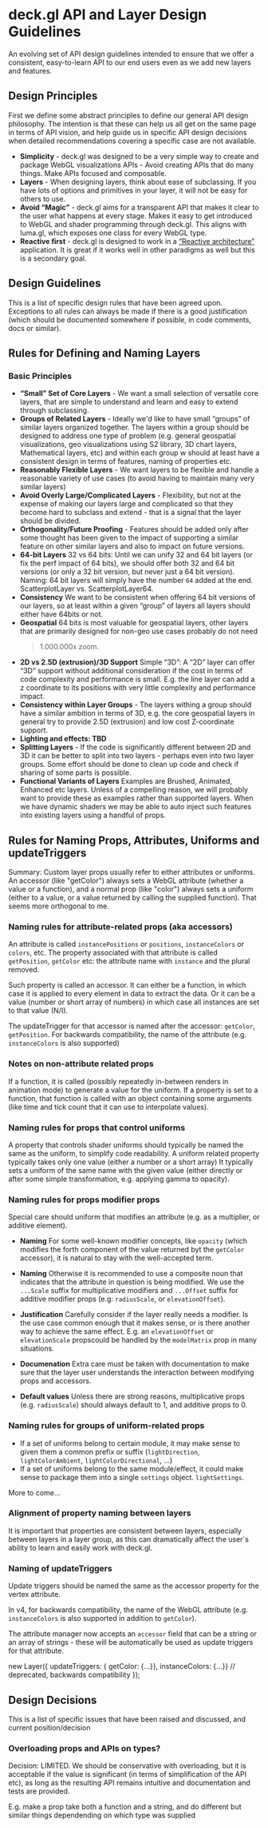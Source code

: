 # deck.gl API and Layer Design Guidelines

An evolving set of API design guidelines intended to ensure that we offer
a consistent, easy-to-learn API to our end users even as we add new layers and
features.

## Design Principles
First we define some abstract principles to define our general API design
philosophy. The intention is that these can help us all get on the same page
in terms of API vision, and help guide us in specific API design decisions
when detailed recommendations covering a specific case are not available.

* **Simplicity** - deck.gl was designed to be a very simple way to create
  and package WebGL visualizations APIs - Avoid creating APIs that do many
  things. Make APIs focused and composable.
* **Layers** - When designing layers, think about ease of subclassing.
  If you have lots of options and primitives in your layer, it will not
  be easy for others to use.
* **Avoid “Magic”** - deck.gl aims for a transparent API that makes it
  clear to the user what happens at every stage.
  Makes it easy to get introduced to WebGL and shader programming through
  deck.gl. This aligns with luma.gl, which exposes one class for every WebGL
  type.
* **Reactive first** - deck.gl is designed to work in a
  [“Reactive architecture”](https://en.wikipedia.org/wiki/Reactive_programming)
  application. It is great if it works well in other paradigms as well
  but this is a secondary goal.

## Design Guidelines

This is a list of specific design rules that have been agreed upon.
Exceptions to all rules can always be made if there is a good justification
(which should be documented somewhere if possible, in code comments, docs or
similar).

## Rules for Defining and Naming Layers

### Basic Principles

* **“Small” Set of Core Layers** - We want a small selection of versatile core layers,
  that are simple to understand and learn and easy to extend through subclassing.
* **Groups of Related Layers** - Ideally we'd like to have small “groups” of similar
  layers organized together. The layers within a group should be designed to
  address one type of problem (e.g. general geospatial visualizations,
  geo visualizations using S2 library, 3D chart layers,
  Mathematical layers, etc) and within each group w should at least have a
  consistent design in terms of features, naming of properties etc.
* **Reasonably Flexible Layers** - We want layers to be flexible and handle a
  reasonable variety of use cases (to avoid having to maintain many very
  similar layers)
* **Avoid Overly Large/Complicated Layers** - Flexibility, but not at the
  expense of making our layers large and complicated so that they become
  hard to subclass and extend - that is a signal that the layer should be
  divided.
* **Orthogonality/Future Proofing** - Features should be added only after some
  thought has been given to the impact of supporting a similar feature on
  other similar layers and also to impact on future versions.
* **64-bit Layers**
  32 vs 64 bits: Until we can unify 32 and 64 bit layers (or fix the perf impact of 64 bits), we should offer both 32 and 64 bit versions (or only a 32 bit version, but never just a 64 bit version).
  Naming: 64 bit layers will simply have the number `64` added at the end. ScatterplotLayer vs. ScatterplotLayer64.
* **Consistency** We want to be consistent when offering 64 bit versions of our
  layers, so at least within a given “group” of layers all layers should
  either have 64bits or not.
* **Geospatial** 64 bits is most valuable for geospatial layers, other layers
  that are primarily designed for non-geo use cases probably do not need
  >1.000.000x zoom.
* **2D vs 2.5D (extrusion)/3D Support**
  Simple “3D”: A “2D” layer can offer “3D” support without additional
  consideration if the cost in terms of code complexity and performance
  is small. E.g. the line layer can add a z coordinate to its positions
  with very little complexity and performance impact.
* **Consistency within Layer Groups** - The layers withing a group should have a
  similar ambition in terms of 3D, e.g. the core geospatial layers in general
  try to provide 2.5D (extrusion) and low cost Z-coordinate support.
* **Lighting and effects: TBD**
* **Splitting Layers** - If the code is significantly different between 2D and 3D
  it can be better to split into two layers - perhaps even into two layer
  groups. Some effort should be done to clean up code and check if sharing
  of some parts is possible.
* **Functional Variants of Layers**
  Examples are Brushed, Animated, Enhanced etc layers.
  Unless of a compelling reason, we will probably want to provide these as
  examples rather than supported layers. When we have dynamic shaders we
  may be able to auto inject such features into existing layers using a
  handful of props.


## Rules for Naming Props, Attributes, Uniforms and updateTriggers

Summary: Custom layer props usually refer to either attributes or uniforms.
An accessor (like "getColor") always sets a WebGL attribute (whether a value
or a function), and a normal prop (like "color") always sets a uniform
(either to a value, or a value returned by calling the supplied function).
That seems more orthogonal to me.

### Naming rules for attribute-related props (aka accessors)

An attribute is called `instancePositions` or `positions`, `instanceColors` or
`colors`, etc.
The property associated with that attribute is called `getPosition`, `getColor` etc:
the attribute name with `instance` and the plural removed.

Such property is called an accessor. It can either be a function, in which
case it is applied to every element in data to extract the data.
Or it can be a value (number or short array of numbers) in which
case all instances are set to that value (N/I).

The updateTrigger for that accessor is named after the accessor:
`getColor`, `getPosition`. For backwards compatibility,
the name of the attribute (e.g. `instanceColors` is also supported)

### Notes on non-attribute related props

If a function, it is called (possibly repeatedly in-between renders in animation mode)
to generate a value for the uniform.
If a property is set to a function, that function is called with an object
containing some arguments (like time and tick count that it can use to interpolate values).

### Naming rules for props that control uniforms

A property that controls shader uniforms should typically be named the same
as the uniform, to simplify code readability.
A uniform related property typically takes only one value (either a number or a short array)
It typically sets a uniform of the same name with the given value
(either directly or after some simple transformation, e.g. applying gamma to opacity).

### Naming rules for props modifier props

Special care should uniform that modifies an attribute (e.g. as a multiplier,
or additive element).

* **Naming** For some well-known modifier concepts, like `opacity`
(which modifies the forth component of the value returned byt the `getColor` accessor),
it is natural to stay with the well-accepted term.

* **Naming** Otherwise it is recommended to use a composite noun that
  indicates that the attribute in question is being modified. We use the
  `...Scale` suffix for multiplicative modifiers and `...Offset` suffix
  for additive modifier props (e.g: `radiusScale`, or `elevationOffset`).

* **Justification** Carefully consider if the layer really needs a modifier.
  Is the use case common enough that it makes sense, or is there another way
  to achieve the same effect. E.g. an `elevationOffset` or `elevationScale`
  propscould be handled by the `modelMatrix` prop in many situations.

* **Documenation** Extra care must be taken with documentation to make
  sure that the layer user understands the interaction between modifying
  props and accessors.

* **Default values** Unless there are strong reasons, multiplicative props
  (e.g. `radiusScale`) should always default to 1, and additive props to 0.

### Naming rules for groups of uniform-related props

* If a set of uniforms belong to certain module, it may make sense to given them
  a common prefix or suffix (`lightDirection`, `lightColorAmbient`, `lightColorDirectional`, …)
* If a set of uniforms belong to the same module/effect, it could make sense to
  package them into a single `settings` object. `lightSettings`.

More to come...

### Alignment of property naming between layers

It is important that properties are consistent between layers,
especially between layers in a layer group, as this can dramatically affect
the user`s ability to learn and easily work with deck.gl.

### Naming of updateTriggers

Update triggers should be named the same as the accessor property
for the vertex attribute.

In v4, for backwards compatibility, the name of the WebGL attribute
(e.g. `instanceColors` is also supported in addition to `getColor`).

The attribute manager now accepts an `accessor` field that can be a string
or an array of strings - these will be automatically be used as update triggers
for that attribute.

  new Layer({
    updateTriggers: {
      getColor: {...}},
      instanceColors: {...}}  // deprecated, backwards compatibility
  });


## Design Decisions

This is a list of specific issues that have been raised and discussed, and current position/decision

### Overloading props and APIs on types?

Decision: LIMITED. We should be conservative with overloading,
but it is acceptable if the value is significant (in terms of
simplification of the API etc), as long as the resulting API remains
intuitive and documentation and tests are provided.

E.g. make a prop take both a function and a string, and do different
but similar things dependending on which type was supplied
